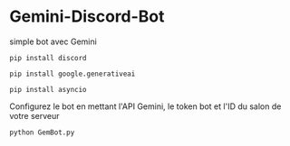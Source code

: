 # Gemini-Discord-Bot
simple bot avec Gemini

```pip install discord```

```pip install google.generativeai```

```pip install asyncio```

Configurez le bot en mettant l'API Gemini, le token bot et l'ID du salon de votre serveur

```python GemBot.py```
